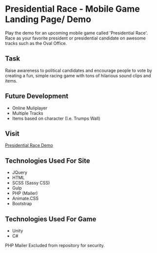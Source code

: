 # Presidential Race - Mobile Game Landing Page/ Demo
Play the demo for an upcoming mobile game called 'Presidential Race'. Race as your favorite president or presidential candidate on awesome tracks such as the Oval Office.

## Task 
Raise awareness to political candidates and encourage people to vote by creating a fun, simple racing game with tons of hilarious sound clips and items.


## Future Development
* Online Muliplayer
* Multiple Tracks
* Items based on character (I.e. Trumps Wall)

## Visit
[Presidential Race Demo](https://www.appsquatch.com/presidential-race/)

## Technologies Used For Site
* JQuery
* HTML
* SCSS (Sassy CSS)
* Gulp
* PHP (Mailer)
* Animate.CSS
* Bootstrap

## Technologies Used For Game
* Unity
* C#



PHP Mailer Excluded from repository for security.
